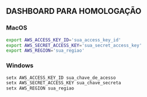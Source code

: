 ## DASHBOARD PARA HOMOLOGAÇÃO


### MacOS
```bash
export AWS_ACCESS_KEY_ID='sua_access_key_id'
export AWS_SECRET_ACCESS_KEY='sua_secret_access_key'
export AWS_REGION='sua_regiao'
```
### Windows

```bash
setx AWS_ACCESS_KEY_ID sua_chave_de_acesso
setx AWS_SECRET_ACCESS_KEY sua_chave_secreta
setx AWS_REGION sua_regiao
```